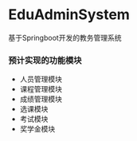 # EduAdminSystem
基于Springboot开发的教务管理系统

### 预计实现的功能模块
- 人员管理模块
- 课程管理模块
- 成绩管理模块
- 选课模块
- 考试模块
- 奖学金模块
